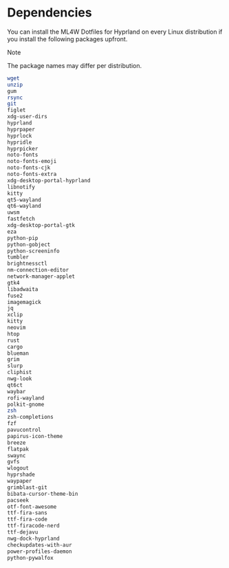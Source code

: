 # Dependencies

You can install the ML4W Dotfiles for Hyprland on every Linux distribution if you install the following packages upfront.

> [!NOTE]
> The package names may differ per distribution.

```sh
wget
unzip
gum
rsync
git
figlet
xdg-user-dirs    
hyprland
hyprpaper
hyprlock
hypridle
hyprpicker
noto-fonts
noto-fonts-emoji
noto-fonts-cjk
noto-fonts-extra
xdg-desktop-portal-hyprland
libnotify
kitty
qt5-wayland
qt6-wayland
uwsm
fastfetch
xdg-desktop-portal-gtk
eza
python-pip
python-gobject
python-screeninfo
tumbler
brightnessctl
nm-connection-editor
network-manager-applet
gtk4
libadwaita
fuse2
imagemagick
jq
xclip
kitty
neovim
htop
rust
cargo
blueman
grim
slurp
cliphist
nwg-look
qt6ct
waybar
rofi-wayland
polkit-gnome
zsh
zsh-completions
fzf
pavucontrol
papirus-icon-theme
breeze
flatpak
swaync
gvfs
wlogout
hyprshade
waypaper
grimblast-git
bibata-cursor-theme-bin
pacseek
otf-font-awesome
ttf-fira-sans
ttf-fira-code
ttf-firacode-nerd
ttf-dejavu
nwg-dock-hyprland
checkupdates-with-aur
power-profiles-daemon
python-pywalfox

```